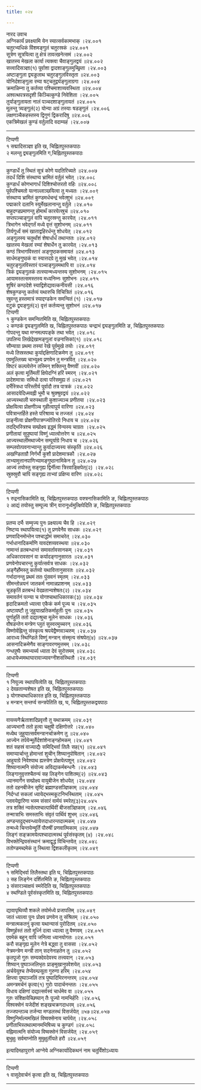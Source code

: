 ```yaml
---
title: ०२४

---
```

नारद उवाच  
अग्निकार्यं प्रवक्ष्यामि येन स्यात्सर्वकामभाक् ।२४.००१  
चतुरभ्यधिकं विंशमङ्गुलं चतुरस्रकं ॥२४.००१  
सूत्रेण सूत्रयित्वा तु क्षेत्रं तावत्खनेत्समं ।२४.००२  
खातस्य मेखला कार्या त्यक्त्वा चैवाङ्गुलद्वयं ॥२४.००२  
सत्त्वादिसञ्ज्ञा(१) पूर्वाशा द्वादशाङ्गुलमुच्छ्रिता ।२४.००३  
अष्टाङ्गुला द्व्यङुलाथ चतुरङ्गुलविस्तृता ॥२४.००३  
योनिर्दशाङ्गुला रम्या षट्चतुर्द्व्यङ्गुलाग्रगा ।२४.००४  
क्रमान्निम्ना तु कर्तव्या पश्चिमाशाव्यवस्थिता ॥२४.००४  
अश्वत्थपत्रसदृशी किञ्चित्कुण्डे निवेशिता ।२४.००५  
तुर्याङ्गुलायता नालं पञ्चदशाङ्गुलायतं ॥२४.००५  
मूलन्तु त्र्यङ्गुलं(२) योन्या अग्रं तस्याः षडङ्गुलं ।२४.००६  
लक्षणञ्चैकहस्तस्य द्विगुणं द्विकरादिषु ॥२४.००६  
एकत्रिमेखलं कुण्डं वर्तुलादि वदाम्यहं ।२४.००७  
- - - -- - - - - - - -- - - -- - - --  
टिप्पणी  
१ सद्मादिसञ्ज्ञा इति ख, चिह्नितपुस्तकपाठः  
२ मलन्तु द्व्यङ्गुलमिति ग,चिह्नितपुस्तकपाठः  
- - - -- - - -- - - - - -- - - - -- - - -  
कुण्डार्धे तु स्थितं सूत्रं कोणे यदतिरिच्यते ॥२४.००७  
तदर्धं दिशि संस्थाप्य भ्रामितं वर्तुलं भवेत् ।२४.००८  
कुण्डार्धं कोणभागार्धं दिशिश्चोत्तरतो वहिः ॥२४.००८  
पूर्वपश्चिमतो यत्नाल्लाञ्छयित्वा तु मध्यतः ।२४.००९  
संस्थाप्य भ्रामितं कुण्डमर्धचन्द्रं भवेत्शुभं ॥२४.००९  
पद्माकारे दलानि स्युर्मेखलानान्तु वर्तुले ।२४.०१०  
बाहुदण्डप्रमाणन्तु होमार्थं कारयेत्स्रुचं ॥२४.०१०  
सप्तपञ्चाङ्गुलं वापि चतुरस्रन्तु कारयेत् ।२४.०११  
त्रिभागेन भवेद्गर्तं मध्ये वृत्तं सुशोभनम् ॥२४.०११  
तिर्यगूर्ध्वं समं खाताद्वहिरर्धन्तु शोधयेत् ।२४.०१२  
अङ्गुलस्य चतुर्थांशं शेषार्धार्धं तथान्ततः ॥२४.०१२  
खातस्य मेखलां रम्यां शेषार्धेन तु कारयेत् ।२४.०१३  
कण्ठं त्रिभागविस्तारं अङ्गुष्ठकसमायतं ॥२४.०१३  
सार्धमङ्गुष्ठकं वा स्यात्तदग्रे तु मुखं भवेत् ।२४.०१४  
चतुरङ्गुलविस्तारं पञ्चाङ्गुलमथापि वा ॥२४.०१४  
त्रिकं द्व्यङ्गुलकं तत्स्यान्मध्यन्तस्य सुशोभनम् ।२४.०१५  
आयामस्तत्समस्तस्य मध्यनिम्नः सुशोभनः ॥२४.०१५  
शुषिरं कण्ठदेशे स्याद्विशेद्यावत्कनीयसी ।२४.०१६  
शेषकुण्डन्तु कर्तव्यं यथारुचि विचित्रितं ॥२४.०१६  
स्रुवन्तु हस्तमात्रं स्याद्दण्डकेन समन्वितं (१) ।२४.०१७  
वटुकं द्व्यङ्गुलं(२) वृत्तं कर्तव्यन्तु सुशोभनं ॥२४.०१७  
टिप्पणी  
१ कुण्डकेन समन्वितमिति ख, चिह्नितपुस्तकपाठः  
२ कण्ठकं द्व्यङ्गुलमिति ख, चिह्नितपुस्तकपाठः चन्द्राभं द्व्यङ्गुलमिति ङ, चिह्नितपुस्तकपाठः  
गोपदन्तु यथा मग्नमल्पपङ्के तथा भवेत् ।२४.०१८  
उपलिप्य लिखेद्रेखामङ्गुलां वज्रनासिकां(१) ॥२४.०१८  
सौम्याग्रा प्रथमा तस्यां रेखे पूर्वमुखे तयोः ।२४.०१९  
मध्ये तिस्रस्तथा कुर्याद्दक्षिणादिक्रमेण तु ॥२४.०१९  
एवमुल्लिख्य चाभ्युक्ष्य प्रणवेन तु मन्त्रवित् ।२४.०२०  
विष्टरं कल्पयेत्तेन तस्मिन् शक्तिन्तु वैष्णवीं ॥२४.०२०  
अलं कृत्वा मूर्तिमतीं क्षिपेदग्निं हरिं स्मरन् ।२४.०२१  
प्रादेशमात्राः समिधो दत्वा परिसमुह्य तं ॥२४.०२१  
दर्भैस्त्रिधा परिस्तीर्य पूर्वादौ तत्र पात्रकं ।२४.०२२  
आसादयेदिध्मवह्नी भूमौ च श्रुक्श्रुवद्वयं ॥२४.०२२  
आज्यस्थाली चरुस्थाली कुशाज्यञ्च प्रणीतया ।२४.०२३  
प्रोक्षयित्वा प्रोक्षणीञ्च गृहीत्वापूर्य वारिणा ॥२४.०२३  
पवित्रान्तर्हिते हस्ते परिश्राव्य च तज्जलं ।२४.०२४  
प्राङ्नीत्वा प्रोक्षणीपात्रण्ज्योतिरग्रे निधाय च ॥२४.०२४  
तदद्भिस्त्रिश्च सम्प्रोक्ष्य इद्ध्मं विन्यस्य चाग्रतः ।२४.०२५  
प्रणीतायां सुपुष्पायां विष्णुं ध्यात्वोत्तरेण च ॥२४.०२५  
आज्यस्थालीमथाज्येन सम्पूर्याग्रे निधाय च ।२४.०२६  
सम्प्लवोत्पवनाभ्यान्तु कुर्यादाज्यस्य संस्कृतिं ॥२४.०२६  
अखण्डिताग्रौ निर्गर्भौ कुशौ प्रादेशमात्रकौ ।२४.०२७  
ताभ्यामुत्तानपाणिभ्यामङ्गुष्ठानामिकेन तु ॥२४.०२७  
आज्यं तयोस्तु सङ्गृह्य द्विर्नीत्वा त्रिरवाङ्क्षिपेत्(२) ।२४.०२८  
स्रुक्स्रुवौ चापि सङ्गृह्य ताभ्यां प्रक्षिप्य वारिण ॥२४.०२८  
- - - -- - - -- - - - -  
टिप्पणी  
१ रुद्रनासिकामिति ख, चिह्नितपुस्तकपाठः वक्त्रनासिकामिति ङ, चिह्नितपुस्तकपाठः  
२ आद्यं तयोस्तु सम्पूज्य त्रीन् वारानूर्ध्वमुत्क्षिपेदिति ङ, चिह्नितपुस्तकपाठः  
- - -- - -- - - - -- - - -  
प्रतप्य दर्भैः सम्मृज्य पुनः प्रक्ष्याल्य चैव हि ।२४.०२९  
निष्टप्य स्थापयित्वा(१) तु प्रणवेनैव साधकः ॥२४.०२९  
प्रणवादिनमोन्तेन पश्चाद्धोमं समाचरेत् ।२४.०३०  
गर्भाधानादिकर्माणि यावदंशव्यवस्थया ॥२४.०३०  
नामान्तं व्रतबन्धान्तं समावर्तावसानकम् ।२४.०३१  
अधिकारावसानं वा कर्यादङ्गानुसारतः ॥२४.०३१  
प्रणवेनोपचारन्तु कुर्यात्सर्वत्र साधकः ।२४.०३२  
अङ्गैर्होमस्तु कर्तव्यो यथावित्तानुसारतः ॥२४.०३२  
गर्भादानन्तु प्रथमं ततः पुंसवनं स्मृतम् ।२४.०३३  
सीमन्तोन्नयनं जातकर्म नामान्नप्राशनम् ॥२४.०३३  
चूडकृतिं व्रतबन्धं वेदव्रतान्यशेषतः(२) ।२४.०३४  
समावर्तनं पत्न्या च योगश्चाथाधिकारकः(३) ॥२४.०३४  
हृदादिक्रमतो ध्यात्वा एकैकं कर्म पूज्य च ।२४.०३५  
अष्टावष्टौ तु जुहुयात्प्रतिकर्माहुतीः पुनः ॥२४.०३५  
पूर्णाहुतिं ततो दद्यात्श्रुचा मूलेन साधकः ।२४.०३६  
वौषडन्तेन मन्त्रेण प्लुतं सुस्वरमुच्चरन् ॥२४.०३६  
विष्णोर्वह्निन्तु संस्कृत्य श्रपयेद्वैष्णवञ्चरुम् ।२४.०३७  
आराध्य स्थिण्डिले विष्णुं मन्त्रान् संस्मृत्य संश्रपेत्(४) ॥२४.०३७  
आसनादिक्रमेणैव साङ्गावरणमुत्तमम् ।२४.०३८  
गन्धपुष्पैः समभ्यर्च्य ध्याता देवं सुरोत्तमम् ॥२४.०३८  
आधायेध्ममथाघारावाज्यावग्नीशसंस्थितौ ।२४.०३९  
- - - -- - - -- - - - - -- -  
टिप्पणी  
१ नियुज्य स्थापयित्वेति ख, चिह्नितपुस्तकपाठः  
२ देवव्रतान्यशेषत इति ख, चिह्नितपुस्तकपाठः  
३ योगश्चाथाधिकारत इति ख, चिह्नितपुस्तकपाठः  
४ मन्त्रान् सन्तर्प्य सन्त्रपेतिति ख, घ, चिह्नितपुस्तकद्वयपाठः  
- - - -- - - -- - -- - - - - - -  
वायव्यनैर्ऋताशादिप्रवृत्तौ तु यथाक्रमम् ॥२४.०३९  
आज्यभागौ ततो हुत्वा चक्षुषी दक्षिणोत्तरे ।२४.०४०  
मध्येथ जुहुयात्सर्वमन्त्रानर्चाक्रमेण तु ॥२४.०४०  
आज्येन तर्पयेन्मूर्तेर्दशांशेनाङ्गहोमकम् ।२४.०४१  
शतं सहस्रं वाज्याद्यैः समिद्भिर्वा तिलैः सह(१) ॥२४.०४१  
समाप्यार्चान्तु होमान्तां शुचीन् शिष्यानुपोषितान् ।२४.०४२  
आहूयाग्रे निवेश्याथ ह्यस्त्रेण प्रोक्षयेत्पशून् ॥२४.०४२  
शिष्यानात्मनि संयोज्य अविद्याकर्मबन्धनैः ।२४.०४३  
लिङ्गानुवृत्तश्चैतन्यं सह लिङ्गेन पाशितम्(२) ॥२४.०४३  
ध्यानमार्गेन सम्प्रोक्ष्य वायुबीजेन शोधयेत् ।२४.०४४  
ततो दहनबीजेन सृष्टिं ब्रह्माण्डसञ्ज्ञिकाम् ॥२४.०४४  
निर्दग्धां सकलां ध्यायेद्भस्मकूटनिभस्थिताम् ।२४.०४५  
प्लावयेद्वारिणा भस्म संसारं वार्मयं स्मरेत्(३)२४.०४५  
तत्र शक्तिं न्यसेत्पश्चात्पार्थिवीं बीजसञ्ज्ञिकाम् ।२४.०४६  
तन्मात्राभिः समस्ताभिः संवृतं पार्थिवं शुभम् ॥२४.०४६  
अण्डन्तदुद्भवन्ध्यायेत्तदाधारन्तदात्मकम् ।२४.०४७  
तन्मध्ये चिन्तयेन्मूर्तिं पौरुषीं प्रणवात्मिकाम् ॥२४.०४७  
लिङ्गं सङ्क्रामयेत्पश्चादात्मस्थं पूर्वसंस्कृतम् (४) ।२४.०४८  
विभक्तेन्द्रियसंस्थानं क्रमाद्वृद्धं विचिन्तयेत् ॥२४.०४८  
ततोण्डमब्दमेकं तु स्थित्वा द्विशकलीकृतम् ।२४.०४९  
- - - - - -- - - - -- -- - - - -  
टिप्पणी  
१ समिद्भिर्वा तिलैस्तथा इति घ, चिह्नितपुस्तकपाठः  
२ सह लिङ्गेन दर्शितमिति ङ, चिह्नितपुस्तकपाठः  
३ संसारञ्चाक्षयं स्मरेदिति ख, चिह्नितपुस्तकपाठः  
४ स्थण्डिले पूर्वसंस्कृतमिति ख, चिह्नितपुस्तकपाठः  
- - - -- - - - - -- - - - - - -- -  
द्यावापृथिव्यौ शकले तयोर्मध्ये प्रजापतिम् ॥२४.०४९  
जातं ध्यात्वा पुनः प्रोक्ष्य प्रणवेन तु संश्रितम् ।२४.०५०  
मन्त्रात्मकतनुं कृत्वा यथान्यासं पुरोदितम् ॥२४.०५०  
विष्णुर्हस्तं ततो मूर्ध्नि दत्वा ध्यात्वा तु वैष्णवम् ।२४.०५१  
एवमेकं बहून् वापि जनित्वा ध्यानयोगतः ॥२४.०५१  
करौ सङ्गृह्य मूलेन नेत्रे बद्ध्वा तु वाससा ।२४.०५२  
नेत्रमन्त्रेण मन्त्री तान् सदनेनाहतेन तु ॥२४.०५२  
कृतपूजो गुरुः सम्यक्देवदेवस्य तत्त्ववान् ।२४.०५३  
शिष्यान् पुष्पाञ्जलिभृतः प्राङ्मुखानुपवेशयेत् ॥२४.०५३  
अर्चयेयुश्च तेप्येवम्प्रसूता गुरुणा हरिम् ।२४.०५४  
क्षिप्त्वा पुष्पाञ्जलिं तत्र पुष्पादिभिरनन्तरम् ॥२४.०५४  
अमन्त्रमर्चनं कृत्वा(१) गुरोः पादार्चनन्ततः ।२४.०५५  
विधाय दक्षिणां दद्यात्सर्वस्वं चार्धमेव वा ॥२४.०५५  
गुरुः संशिक्षयेच्छिष्यान् तैः पूज्यो नामभिर्हरिः ।२४.०५६  
विश्वक्सेनं यजेदीशं शङ्खचक्रगदाधरम् ॥२४.०५६  
तज्जपन्तञ्च तर्जन्या मण्डलस्थं विसर्जयेत् ॥५७॥२४.०५७  
विष्णुनिर्माल्यमखिलं विष्वक्सेनाय चार्पयेत् ।२४.०५८  
प्रणीताभिस्तथात्मानमभिषिच्य च कुण्डगं ॥२४.०५८  
वह्निमात्मनि संयोज्य विष्वक्सेनं विसर्जयेत् ।२४.०५९  
बुभुक्षुः सर्वमाप्नोति मुमुक्षुर्लीयते हरौ ॥२४.०५९  
  
इत्यादिमहापुराणे आग्नेये अग्निकार्यादिकथनं नाम चतुर्विंशोऽध्यायः  
- - -- - -- - - - - - -- -  
टिप्पणी  
१ वासुदेवार्चनं कृत्वा इति ख, चिह्नितपुस्तकपाठः  
- - - -- - - -- - - - - - -